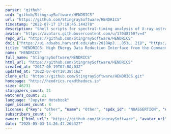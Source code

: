 ```yaml
---
parser: "github"
uid: "github/StingraySoftware/HENDRICS"
url: "https://github.com/StingraySoftware/HENDRICS"
timestamp: "2022-07-17 17:18:45.144278"
description: "Shell scripts for spectral-timing analysis of X-ray astronomical data."
avatar: "https://avatars.githubusercontent.com/u/17048750?v=4"
repo_url: "https://github.com/StingraySoftware/HENDRICS"
doi: ["https://ui.adsabs.harvard.edu/abs/2018ApJ...853L..21B", "https://ui.adsabs.harvard.edu/abs/2018ascl.soft05019B/abstract"]
title: "HENDRICS: High ENergy Data Reduction Interface from the Command Shell"
name: "HENDRICS"
full_name: "StingraySoftware/HENDRICS"
html_url: "https://github.com/StingraySoftware/HENDRICS"
created_at: "2017-06-19T07:00:03Z"
updated_at: "2022-07-07T19:38:16Z"
clone_url: "https://github.com/StingraySoftware/HENDRICS.git"
homepage: "http://hendrics.readthedocs.io"
size: 46231
stargazers_count: 21
watchers_count: 21
language: "Jupyter Notebook"
open_issues_count: 8
license: {"key": "other", "name": "Other", "spdx_id": "NOASSERTION", "url": null, "node_id": "MDc6TGljZW5zZTA="}
subscribers_count: 5
owner: {"html_url": "https://github.com/StingraySoftware", "avatar_url": "https://avatars.githubusercontent.com/u/17048750?v=4", "login": "StingraySoftware", "type": "Organization"}
date: "2025-05-03 14:26:47.265327"
---
```


